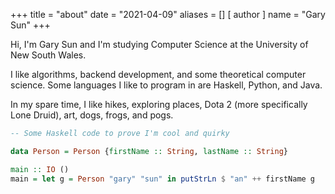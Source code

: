 +++
title = "about"
date = "2021-04-09"
aliases = []
[ author ]
  name = "Gary Sun"
+++


Hi, I'm Gary Sun and I'm studying Computer Science at the University of New South Wales. 

I like algorithms, backend development, and some theoretical computer science.
Some languages I like to program in are Haskell, Python, and Java.

In my spare time, I like hikes, exploring places, Dota 2 (more specifically Lone Druid), art, dogs, frogs, and pogs.

```hs
-- Some Haskell code to prove I'm cool and quirky

data Person = Person {firstName :: String, lastName :: String}

main :: IO ()
main = let g = Person "gary" "sun" in putStrLn $ "an" ++ firstName g
```
